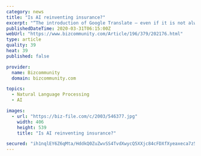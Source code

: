 ```yaml
---
category: news
title: "Is AI reinventing insurance?"
excerpt: "“The introduction of Google Translate – even if it is not always perfect – facilitates understanding between people who don’t speak each other’s languages. And so, moving further into the future, we can envisage a world in which the retention of facts and even multi-linguistic abilities could be replaced by AI tools.” “And that is ..."
publishedDateTime: 2020-03-31T06:15:00Z
webUrl: "https://www.bizcommunity.com/Article/196/379/202176.html"
type: article
quality: 39
heat: 39
published: false

provider:
  name: Bizcommunity
  domain: bizcommunity.com

topics:
  - Natural Language Processing
  - AI

images:
  - url: "https://biz-file.com/c/2003/546377.jpg"
    width: 406
    height: 539
    title: "Is AI reinventing insurance?"

secured: "ih1nqlEY6Z6qMta/HddkQ0ZuZwvSS4TvdXwycQ5XXjc84cFDXfXyeaxeca7z5hFNFU8VenZI0kyOpFK8ps46vun78La0mjrYhrlMQda9BczK5p50tbD0eSRwnsRcUnpA2F1jeUuCZEYzsXENnjRK3QQIK5vi5QEegJWLYctWo6T0JFhOT79GgZiq2pEnd3MatFS8/XrFKNUjDFNzNLTGLPlcIspgxpT9V3/oC9wFUDkydjbCAzl+LHO8WsNcLA//azBJPdXy43WHUkuv4zlK6kJqnLm0oyGZs+z1BDQ/VHYHUfJKEXE3XWa47c8vdc4ynrIQ805smyVWNmkqoNkkKOIdP3G627zsfSMSLoBnOdBuHIEPD5BciPSUJmQHs/By25vTY86Sm4RRCSh9VPAS03UDelwpQ9o6nBqb/vHh9RnsipJ2ZY7hXJpE65c8GYD8HFM5VrQCNwY+vRtHDqsER6vhZ3+YywXamsBLyyJlGFM=;LsIRX7fmoWjD002LWMjTsg=="
---
```


